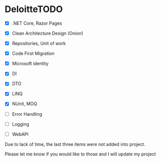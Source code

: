 # DeloitteTODO


- [x] .NET Core, Razor Pages
- [x] Clean Architecture Design (Onion)
- [x] Repositories, Unit of work
- [x] Code First Migration
- [x] Microsoft identity
- [x] DI
- [x] DTO
- [x] LINQ
- [x] NUnit, MOQ
- [ ] Error Handling
- [ ] Logging
- [ ] WebAPI


Due to lack of time, the last three items were not added into project. 

Please let me know if you would like to those and I will update my project


